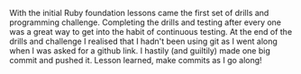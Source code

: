 With the initial Ruby foundation lessons came the first set of drills and programming challenge. Completing the drills and testing after every one was a great way to get into the habit of continuous testing. At the end of the drills and challenge I realised that I hadn't been using git as I went along when I was asked for a github link. I hastily (and guiltily) made one big commit and pushed it. Lesson learned, make commits as I go along!
